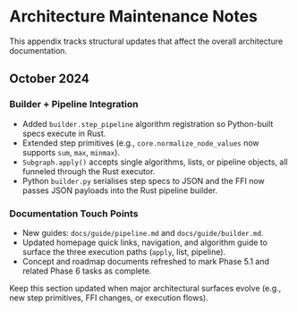 # Architecture Maintenance Notes

This appendix tracks structural updates that affect the overall architecture documentation.

## October 2024

### Builder + Pipeline Integration
- Added `builder.step_pipeline` algorithm registration so Python-built specs execute in Rust.
- Extended step primitives (e.g., `core.normalize_node_values` now supports `sum`, `max`, `minmax`).
- `Subgraph.apply()` accepts single algorithms, lists, or pipeline objects, all funneled through the Rust executor.
- Python `builder.py` serialises step specs to JSON and the FFI now passes JSON payloads into the Rust pipeline builder.

### Documentation Touch Points
- New guides: `docs/guide/pipeline.md` and `docs/guide/builder.md`.
- Updated homepage quick links, navigation, and algorithm guide to surface the three execution paths (`apply`, list, pipeline).
- Concept and roadmap documents refreshed to mark Phase 5.1 and related Phase 6 tasks as complete.

Keep this section updated when major architectural surfaces evolve (e.g., new step primitives, FFI changes, or execution flows).
